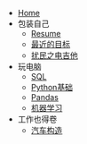 <!-- docs/_sidebar.md -->

* [Home](/)
* 包装自己
  * [Resume](01/resume.md)
  * [最近的目标](01/guide.md)
  * [扰民之电吉他](01/Guitar/GT.md)
* 玩电脑
  * [SQL](02/SQL/SQL.md)
  * [Python基础](02/PY/Python.md)
  * [Pandas](02/Pandas/Pandas.md)
  * [机器学习](02/ML/ML.md)
* 工作也得卷
  * [汽车构造](03/VCL/VCL.md)